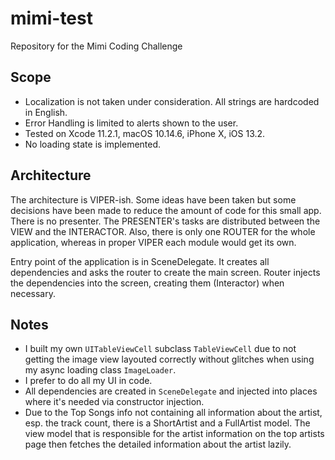 # mimi-test
Repository for the Mimi Coding Challenge

## Scope

- Localization is not taken under consideration. All strings are hardcoded in English.
- Error Handling is limited to alerts shown to the user.
- Tested on Xcode 11.2.1, macOS 10.14.6, iPhone X, iOS 13.2.
- No loading state is implemented.

## Architecture

The architecture is VIPER-ish. Some ideas have been taken but some decisions have been made to reduce the amount of code for this small app. There is no presenter. The PRESENTER's tasks are distributed between the VIEW and the INTERACTOR. Also, there is only one ROUTER for the whole application, whereas in proper VIPER each module would get its own.

Entry point of the application is in SceneDelegate. It creates all dependencies and asks the router to create the main screen. Router injects the dependencies into the screen, creating them (Interactor) when necessary.

## Notes

- I built my own `UITableViewCell` subclass `TableViewCell` due to not getting the image view layouted correctly without glitches when using my async loading class `ImageLoader`.
- I prefer to do all my UI in code. 
- All dependencies are created in `SceneDelegate` and injected into places where it's needed via constructor injection.
- Due to the Top Songs info not containing all information about the artist, esp. the track count, there is a ShortArtist and a FullArtist model. The view model that is responsible for the artist information on the top artists page then fetches the detailed information about the artist lazily.

